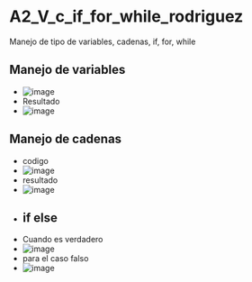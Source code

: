 # A2_V_c_if_for_while_rodriguez
Manejo de tipo de variables, cadenas, if, for, while
## Manejo de variables
- ![image](https://github.com/user-attachments/assets/3c363ca8-3889-43c4-9545-e036b0ddb044)
- Resultado
- ![image](https://github.com/user-attachments/assets/4cc349a7-84f1-4690-b00c-4b98ae2c7937)
## Manejo de cadenas
- codigo
- ![image](https://github.com/user-attachments/assets/dfe129aa-f779-4d6e-baf5-1955890fa95e)
- resultado
- ![image](https://github.com/user-attachments/assets/1356f69a-0343-4950-8817-81acddc50de7)
- ## if else
- Cuando es verdadero
- ![image](https://github.com/user-attachments/assets/43db428f-5748-494f-b7ae-00e8c0037d7d)
- para el caso falso
- ![image](https://github.com/user-attachments/assets/07803ec7-edbe-4696-b6a6-00ed7fd4a864)

